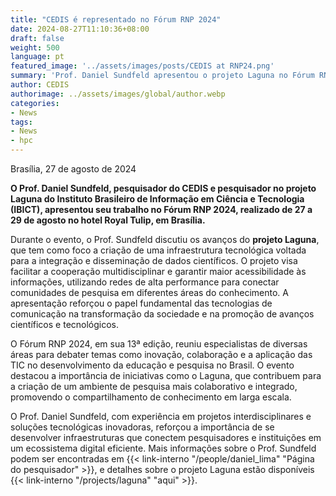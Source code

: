```yaml
---
title: "CEDIS é representado no Fórum RNP 2024"
date: 2024-08-27T11:10:36+08:00
draft: false
weight: 500
language: pt
featured_image: '../assets/images/posts/CEDIS at RNP24.png'
summary: 'Prof. Daniel Sundfeld apresentou o projeto Laguna no Fórum RNP 2024.'
author: CEDIS
authorimage: ../assets/images/global/author.webp
categories:
- News
tags:
- News
- hpc
---
```


Brasília, 27 de agosto de 2024

**O Prof. Daniel Sundfeld, pesquisador do CEDIS e pesquisador no projeto Laguna do Instituto Brasileiro de Informação em Ciência e Tecnologia (IBICT), apresentou seu trabalho no Fórum RNP 2024, realizado de 27 a 29 de agosto no hotel Royal Tulip, em Brasília.**

Durante o evento, o Prof. Sundfeld discutiu os avanços do **projeto Laguna**, que tem como foco a criação de uma infraestrutura tecnológica voltada para a integração e disseminação de dados científicos. O projeto visa facilitar a cooperação multidisciplinar e garantir maior acessibilidade às informações, utilizando redes de alta performance para conectar comunidades de pesquisa em diferentes áreas do conhecimento. A apresentação reforçou o papel fundamental das tecnologias de comunicação na transformação da sociedade e na promoção de avanços científicos e tecnológicos.

O Fórum RNP 2024, em sua 13ª edição, reuniu especialistas de diversas áreas para debater temas como inovação, colaboração e a aplicação das TIC no desenvolvimento da educação e pesquisa no Brasil. O evento destacou a importância de iniciativas como o Laguna, que contribuem para a criação de um ambiente de pesquisa mais colaborativo e integrado, promovendo o compartilhamento de conhecimento em larga escala.

O Prof. Daniel Sundfeld, com experiência em projetos interdisciplinares e soluções tecnológicas inovadoras, reforçou a importância de se desenvolver infraestruturas que conectem pesquisadores e instituições em um ecossistema digital eficiente. Mais informações sobre o Prof. Sundfeld podem ser encontradas em {{< link-interno "/people/daniel_lima" "Página do pesquisador" >}}, e detalhes sobre o projeto Laguna estão disponíveis {{< link-interno "/projects/laguna" "aqui" >}}.

